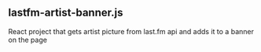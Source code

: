 ## lastfm-artist-banner.js

React project that gets artist picture from last.fm api and adds it to a banner on the page
